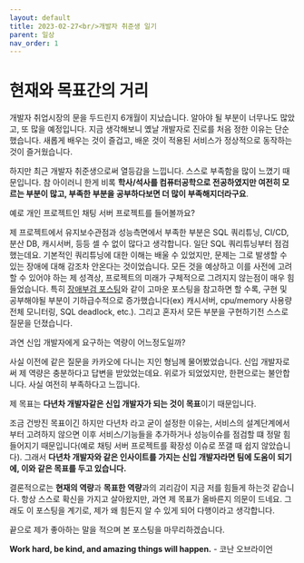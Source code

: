 ```yaml
---
layout: default
title: 2023-02-27<br/>개발자 취준생 일기
parent: 일상
nav_order: 1
---
```

# 현재와 목표간의 거리

개발자 취업시장의 문을 두드린지 6개월이 지났습니다. 알아야 될 부분이 너무나도 많았고, 또 많을 예정입니다.
지금 생각해보니 옜날 개발자로 진로를 처음 정한 이유는 단순했습니다.
새롭게 배우는 것이 즐겁고, 배운 것이 적용된 서비스가 정상적으로 동작하는 것이 즐거웠습니다.

하지만 최근 개발자 취준생으로써 열등감을 느낍니다.
스스로 부족함을 많이 느꼈기 때문입니다.
참 아이러니 한게 비록 **학사/석사를 컴퓨터공학으로 전공하였지만 여전히 모르는 부분이 많고, 부족한 부분을 공부하다보면 더 많이 부족해지더라구요**.

예로 개인 프로젝트인 채팅 서버 프로젝트를 들어볼까요?

제 프로젝트에서 유지보수관점과 성능측면에서 부족한 부분은 SQL 쿼리튜닝, CI/CD, 분산 DB, 캐시서버, 등등 셀 수 없이 많다고 생각합니다.
일단 SQL 쿼리튜닝부터 점검했는데요. 기본적인 쿼리튜닝에 대한 이해는 배울 수 있었지만, 문제는 그로 발생할 수 있는 장애에 대해 감조차 안온다는 것이었습니다. 모든 것을 예상하고 이를 사전에 고려할 수 있어야 하는 제 성격상, 프로젝트의 미래가 구체적으로 그려지지 않는점이 매우 힘들었습니다. 특히 [장애부검 포스팅](https://tech.inflab.com/202201-event-postmortem/)와 같이 고마운 포스팅을 참고하면 할 수록, 구현 및 공부해야될 부분이 기하급수적으로 증가했습니다(ex) 캐시서버, cpu/memory 사용량 전체 모니터링, SQL deadlock, etc.). 그리고 혼자서 모든 부분을 구현하기전 스스로 질문을 던졌습니다. 

과연 신입 개발자에게 요구하는 역량이 어느정도일까?

사실 이전에 같은 질문을 카카오에 다니는 지인 형님께 물어봤었습니다.
신입 개발자로써 제 역량은 충분하다고 답변을 받았었는데요. 위로가 되었었지만, 한편으로는 불안합니다.
사실 여전히 부족하다고 느낍니다.

제 목표는 **다년차 개발자같은 신입 개발자가 되는 것이 목표**이기 때문입니다.

조금 건방진 목표이긴 하지만 다년차 라고 굳이 설정한 이유는, 서비스의 설계단계에서부터 고려하지 않으면 이후 서비스/기능들을 추가하거나 성능이슈를 점검할 떄 정말 힘들어지기 때문입니다(예로 채팅 서버 프로젝트를 확장성 이슈로 쪼갤 때 쉽지 않았습니다). 그래서 **다년차 개발자와 같은 인사이트를 가지는 신입 개발자라면 팀에 도움이 되기에, 이와 같은 목표를 두고 있습니다.** 

결론적으로는 **현재의 역량**과 **목표한 역량**과의 괴리감이 지금 저를 힘들게 하는것 같습니다. 항상 스스로 확신을 가지고 살아왔지만, 과연 제 목표가 올바른지 의문이 드네요. 그래도 이 포스팅을 계기로, 제가 왜 힘든지 알 수 있게 되어 다행이라고 생각합니다.

끝으로 제가 좋아하는 말을 적으며 본 포스팅을 마무리하겠습니다.

**Work hard, be kind, and amazing things will happen.** - 코난 오브라이언


<html>
    <script src="https://utteranc.es/client.js"
            repo="ghkdqhrbals/portfolios"
            issue-term="pathname"
            theme="github-light"
            crossorigin="anonymous"
            async>
    </script>
</html>